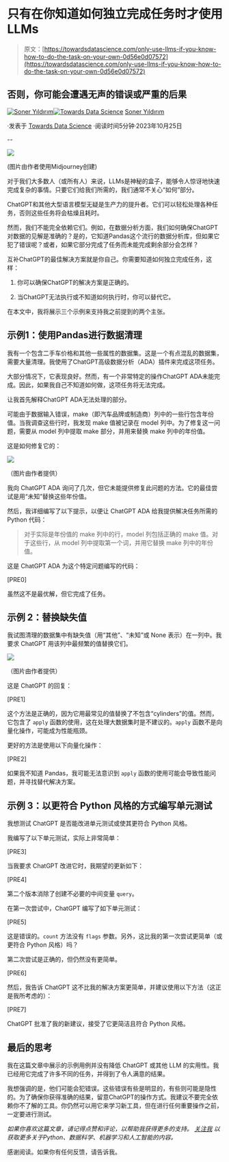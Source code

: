 # 只有在你知道如何独立完成任务时才使用LLMs

> 原文：[https://towardsdatascience.com/only-use-llms-if-you-know-how-to-do-the-task-on-your-own-0d56e0d07572](https://towardsdatascience.com/only-use-llms-if-you-know-how-to-do-the-task-on-your-own-0d56e0d07572)

## 否则，你可能会遭遇无声的错误或严重的后果

[](https://sonery.medium.com/?source=post_page-----0d56e0d07572--------------------------------)[![Soner Yıldırım](../Images/c589572e9d1ee176cd4f5a0008173f1b.png)](https://sonery.medium.com/?source=post_page-----0d56e0d07572--------------------------------)[](https://towardsdatascience.com/?source=post_page-----0d56e0d07572--------------------------------)[![Towards Data Science](../Images/a6ff2676ffcc0c7aad8aaf1d79379785.png)](https://towardsdatascience.com/?source=post_page-----0d56e0d07572--------------------------------) [Soner Yıldırım](https://sonery.medium.com/?source=post_page-----0d56e0d07572--------------------------------)

·发表于 [Towards Data Science](https://towardsdatascience.com/?source=post_page-----0d56e0d07572--------------------------------) ·阅读时间5分钟·2023年10月25日

--

![](../Images/3fa18907e4700b861655f9aa3c121946.png)

(图片由作者使用Midjourney创建)

对于我们大多数人（或所有人）来说，LLMs是神秘的盒子，能够令人惊讶地快速完成复杂的事情。只要它们给我们所需的，我们通常不关心“如何”部分。

ChatGPT和其他大型语言模型无疑是生产力的提升者。它们可以轻松处理各种任务，否则这些任务将会枯燥且耗时。

然而，我们不能完全依赖它们。例如，在数据分析方面，我们如何确保ChatGPT对数据的见解是准确的？是的，它知道Pandas这个流行的数据分析库，但如果它犯了错误呢？或者，如果它部分完成了任务而未能完成剩余部分会怎样？

互补ChatGPT的最佳解决方案就是你自己。你需要知道如何独立完成任务，这样：

1.  你可以确保ChatGPT的解决方案是正确的。

1.  当ChatGPT无法执行或不知道如何执行时，你可以替代它。

在本文中，我将展示三个示例来支持我之前提到的两个主张。

## 示例1：使用Pandas进行数据清理

我有一个包含二手车价格和其他一些属性的数据集。这是一个有点混乱的数据集，需要大量清理。我使用了ChatGPT高级数据分析（ADA）插件来完成这项任务。

大部分情况下，它表现良好。然而，有一个非常特定的操作ChatGPT ADA未能完成。因此，如果我自己不知道如何做，这项任务将无法完成。

让我首先解释ChatGPT ADA无法处理的部分。

可能由于数据输入错误，make（即汽车品牌或制造商）列中的一些行包含年份值。当我调查这些行时，我发现 make 值被记录在 model 列中。为了修复这一问题，需要从 model 列中提取 make 部分，并用来替换 make 列中的年份值。

这是如何修复它的：

![](../Images/ce00faa90a2d2f3201605ff660678aba.png)

（图片由作者提供）

我向 ChatGPT ADA 询问了几次，但它未能提供修复此问题的方法。它的最佳尝试是用“未知”替换这些年份值。

然后，我详细编写了以下提示，以便让 ChatGPT ADA 给我提供解决任务所需的 Python 代码：

> 对于实际是年份值的 make 列中的行，model 列包括正确的 make 值。对于这些行，从 model 列中提取第一个词，并用它替换 make 列中的年份值。

这是 ChatGPT ADA 为这个特定问题编写的代码：

[PRE0]

虽然这不是最优解，但它完成了任务。

## 示例 2：替换缺失值

我试图清理的数据集中有缺失值（用“其他”、“未知”或 None 表示）在一列中。我要求 ChatGPT 用该列中最频繁的值替换它们。

![](../Images/b2edb3b38309216cf98893936cbc01bf.png)

（图片由作者提供）

这是 ChatGPT 的回复：

[PRE1]

这个方法是正确的，因为它用最常见的值替换了不包含“cylinders”的值。然而，它包含了 `apply` 函数的使用，这在处理大数据集时是不建议的。`apply` 函数不是向量化操作，可能成为性能瓶颈。

更好的方法是使用以下向量化操作：

[PRE2]

如果我不知道 Pandas，我可能无法意识到 `apply` 函数的使用可能会导致性能问题，并寻找替代解决方案。

## 示例 3：以更符合 Python 风格的方式编写单元测试

我想测试 ChatGPT 是否能改进单元测试或使其更符合 Python 风格。

我编写了以下单元测试，实际上非常简单：

[PRE3]

当我要求 ChatGPT 改进它时，我期望的更新如下：

[PRE4]

第二个版本消除了创建不必要的中间变量 `query`。

在第一次尝试中，ChatGPT 编写了如下单元测试：

[PRE5]

这是错误的。`count` 方法没有 `flags` 参数。另外，这比我的第一次尝试更简单（或更符合 Python 风格）吗？

第二次尝试是正确的，但仍然没有更简单。

[PRE6]

然后，我告诉 ChatGPT 这不比我的解决方案更简单，并建议使用以下方法（这正是我所考虑的）：

[PRE7]

ChatGPT 批准了我的新建议，接受了它更简洁且符合 Python 风格。

## 最后的思考

我在这篇文章中展示的示例用例并没有降低 ChatGPT 或其他 LLM 的实用性。我已经用它完成了许多不同的任务，并得到了令人满意的结果。

我想强调的是，他们可能会犯错误。这些错误有些是明显的，有些则可能是隐性的。为了确保你获得准确的结果，留意ChatGPT的操作方式。我建议不要完全依赖你不了解的工具。你仍然可以用它来学习新工具，但在进行任何重要操作之前，一定要进行测试。

*如果你喜欢这篇文章，请记得点赞和评论，以帮助我获得更多的支持。* [*关注我*](https://medium.com/@sonery) *以获取更多关于Python、数据科学、机器学习和人工智能的内容。*

感谢阅读。如果你有任何反馈，请告诉我。
